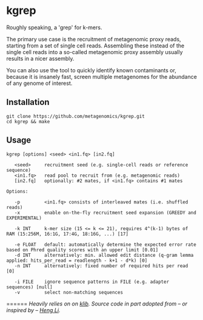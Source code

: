 kgrep
=====

Roughly speaking, a 'grep' for k-mers.

The primary use case is the recruitment of metagenomic proxy reads, starting from a set of single cell reads. Assembling these instead of the single cell reads into a so-called metagenomic proxy assembly usually results in a nicer assembly.

You can also use the tool to quickly identify known contaminants or, because it is insanely fast, screen multiple metagenomes for the abundance of any genome of interest.

## Installation
    git clone https://github.com/metagenomics/kgrep.git
    cd kgrep && make

## Usage
    kgrep [options] <seed> <in1.fq> [in2.fq]

       <seed>     recruitment seed (e.g. single-cell reads or reference sequence)
       <in1.fq>   read pool to recruit from (e.g. metagenomic reads)
       [in2.fq]   optionally: #2 mates, if <in1.fq> contains #1 mates

    Options:

       -p         <in1.fq> consists of interleaved mates (i.e. shuffled reads)
       -x         enable on-the-fly recruitment seed expansion (GREEDY and EXPERIMENTAL)

       -k INT     k-mer size (15 <= k <= 21), requires 4^(k-1) bytes of RAM (15:256M, 16:1G, 17:4G, 18:16G, ...) [17]

       -e FLOAT   default: automatically determine the expected error rate based on Phred quality scores with an upper limit [0.01]
       -d INT     alternatively: min. allowed edit distance (q-gram lemma applied: hits_per_read = readlength - k+1 - d*k) [0]
       -n INT     alternatively: fixed number of required hits per read [0]

       -i FILE    ignore sequence patterns in FILE (e.g. adapter sequences) [null]
       -v         select non-matching sequences

======
*Heavily relies on on [klib](https://github.com/attractivechaos/klib).
Source code in part adopted from – or inspired by – [Heng Li](https://github.com/lh3).*
